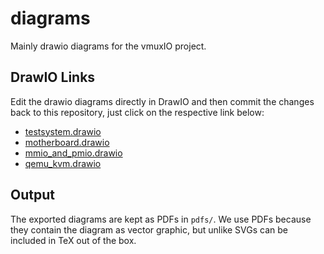 # diagrams
Mainly drawio diagrams for the vmuxIO project.

## DrawIO Links
Edit the drawio diagrams directly in DrawIO and then commit the changes back to this repository, just click on the respective link below:
- [testsystem.drawio](https://app.diagrams.net/?mode=github#HvmuxIO%2Fdiagrams%2Fmain%2Ftestsystem.drawio)
- [motherboard.drawio](https://app.diagrams.net/?mode=github#HvmuxIO%2Fdiagrams%2Fmain%2Fmotherboard.drawio)
- [mmio_and_pmio.drawio](https://app.diagrams.net/?mode=github#HvmuxIO%2Fdiagrams%2Fmain%2Fmmio_and_pmio.drawio)
- [qemu_kvm.drawio](https://app.diagrams.net/?mode=github#HvmuxIO%2Fdiagrams%2Fmain%2Fqemu_kvm.drawio)

## Output
The exported diagrams are kept as PDFs in `pdfs/`. We use PDFs because they contain the diagram as vector graphic, but unlike SVGs can be included in TeX out of the box.
